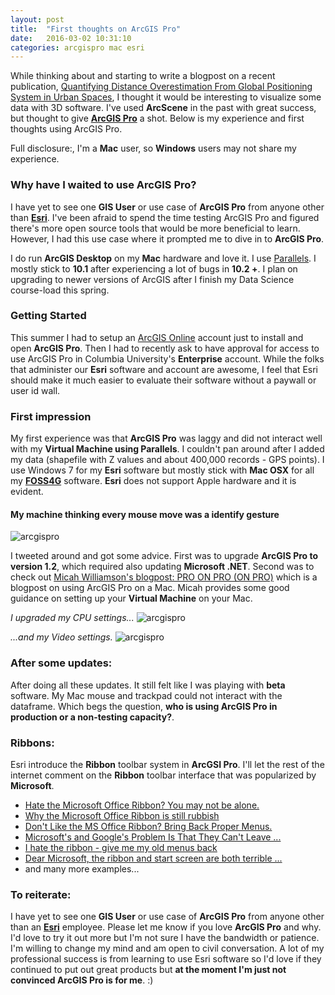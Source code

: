 ```yaml
---
layout: post
title:  "First thoughts on ArcGIS Pro"
date:   2016-03-02 10:31:10
categories: arcgispro mac esri
---
```


While thinking about and starting to write a blogpost on a recent publication, [Quantifying Distance Overestimation From Global Positioning System in Urban Spaces](http://www.ncbi.nlm.nih.gov/pubmed/26890178), I thought it would be interesting to visualize some data with 3D software. I've used **ArcScene** in the past with great success, but thought to give **[ArcGIS Pro](http://pro.arcgis.com/en/pro-app/)** a shot. Below is my experience and first thoughts using ArcGIS Pro. 

Full disclosure:, I'm a **Mac** user, so **Windows** users may not share my experience. 

### Why have I waited to use ArcGIS Pro?

I have yet to see one **GIS User** or use case of **ArcGIS Pro** from anyone other than **[Esri](http://www.esri.com/)**. I've been afraid to spend the time testing ArcGIS Pro and figured there's more open source tools that would be more beneficial to learn. However, I had this use case where it prompted me to dive in to **ArcGIS Pro**. 

I do run **ArcGIS Desktop** on my **Mac** hardware and love it. I use [Parallels](http://www.parallels.com/). I mostly stick to **10.1** after experiencing a lot of bugs in **10.2 +**. I plan on upgrading to newer versions of ArcGIS after I finish my Data Science course-load this spring.  

### Getting Started

This summer I had to setup an [ArcGIS Online](https://www.arcgis.com/home/) account just to install and open **ArcGIS Pro**. Then I had to recently ask to have approval for access to use ArcGIS Pro in Columbia University's **Enterprise** account. While the folks that administer our **Esri** software and account are awesome, I feel that Esri should make it much easier to evaluate their software without a paywall or user id wall. 

### First impression

My first experience was that **ArcGIS Pro** was laggy and did not interact well with my **Virtual Machine using Parallels**. I couldn't pan around after I added my data (shapefile with Z values and about 400,000 records - GPS points). I use Windows 7 for my **Esri** software but mostly stick with **Mac OSX** for all my **[FOSS4G](http://foss4g.org/)** software. **Esri** does not support Apple hardware and it is evident. 

#### My machine thinking every mouse move was a identify gesture

![arcgispro](https://raw.githubusercontent.com/nygeog/nygeog.github.com/master/_posts/img/arcgispro1.gif)

I tweeted around and got some advice. First was to upgrade **ArcGIS Pro to version 1.2**, which required also updating **Microsoft .NET**. Second was to check out [Micah Williamson's blogpost:
PRO ON PRO (ON PRO)](http://www.cloudpointgeo.com/blog/2015/3/19/using-arcgis-pro-on-a-macbook-pro) which is a blogpost on using ArcGIS Pro on a Mac. Micah provides some good guidance on setting up your **Virtual Machine** on your Mac. 

*I upgraded my CPU settings...*
![arcgispro](https://raw.githubusercontent.com/nygeog/nygeog.github.com/master/_posts/img/arcgis_pro_cpu.png)

*...and my Video settings.*
![arcgispro](https://raw.githubusercontent.com/nygeog/nygeog.github.com/master/_posts/img/arcgis_pro_video.png)

### After some updates:

After doing all these updates. It still felt like I was playing with **beta** software. My Mac mouse and trackpad could not interact with the dataframe. Which begs the question, **who is using ArcGIS Pro in production or a non-testing capacity?**. 

### Ribbons:
Esri introduce the **Ribbon** toolbar system in **ArcGSI Pro**. I'll let the rest of the internet comment on the **Ribbon** toolbar interface that was popularized by **Microsoft**. 

* [Hate the Microsoft Office Ribbon? You may not be alone.](https://negativevacuum.wordpress.com/duck-n-cover/hate-the-ribbon/)
* [Why the Microsoft Office Ribbon is still rubbish](http://www.bit-tech.net/bits/software/2014/02/20/why-the-microsoft-office-ribbon-is-still-ru/1)
* [Don't Like the MS Office Ribbon? Bring Back Proper Menus.](http://www.techsupportalert.com/content/dont-ms-office-ribbon-bring-back-proper-menus.htm)
* [Microsoft's and Google's Problem Is That They Can't Leave ...](https://www.google.com/url?sa=t&rct=j&q=&esrc=s&source=web&cd=4&cad=rja&uact=8&ved=0ahUKEwidu5fOmaPLAhXLJR4KHYmRAwoQFggxMAM&url=http%3A%2F%2Fwww.forbes.com%2Fsites%2Flarrymagid%2F2013%2F09%2F12%2Fmicrosofts-and-google-problem-is-that-it-cant-leave-well-enough-alone%2F&usg=AFQjCNGlCOUn2mlgrRID1QXftzC-SUBGtA&sig2=_kRZ3DNU6-mJHnTBn9L_cw)
* [I hate the ribbon - give me my old menus back](https://www.google.com/url?sa=t&rct=j&q=&esrc=s&source=web&cd=11&cad=rja&uact=8&ved=0ahUKEwidu5fOmaPLAhXLJR4KHYmRAwoQFghUMAo&url=http%3A%2F%2Fanswers.microsoft.com%2Fen-us%2Foffice%2Fforum%2Foffice_2007-word%2Fi-hate-the-ribbon-give-me-my-old-menus-back%2F22f0885d-d4fa-4d1b-a857-dfce858b71f4&usg=AFQjCNFCoSb0uYqa8AAMnS6QYR_j_gg3-Q&sig2=qhwYb4FdDEGsoODuvMFOSA)
* [Dear Microsoft, the ribbon and start screen are both terrible ...](https://www.google.com/url?sa=t&rct=j&q=&esrc=s&source=web&cd=13&cad=rja&uact=8&ved=0ahUKEwidu5fOmaPLAhXLJR4KHYmRAwoQFghpMAw&url=http%3A%2F%2Fsegludian.com%2F2014%2F08%2F07%2Fdear-microsoft-the-ribbon-and-start-screen-are-both-terrible%2F&usg=AFQjCNElSyzacOK61ZJbMhBFaCNNdunqlg&sig2=tgHcnKeA3Ph7Cd0M1whjVQ)
* and many more examples... 

### To reiterate: 
I have yet to see one **GIS User** or use case of **ArcGIS Pro** from anyone other than an **[Esri](http://www.esri.com/)** employee. Please let me know if you love **ArcGIS Pro** and why. I'd love to try it out more but I'm not sure I have the bandwidth or patience. I'm willing to change my mind and am open to civil conversation. A lot of my professional success is from learning to use Esri software so I'd love if they continued to put out great products but **at the moment I'm just not convinced ArcGIS Pro is for me**. :) 
